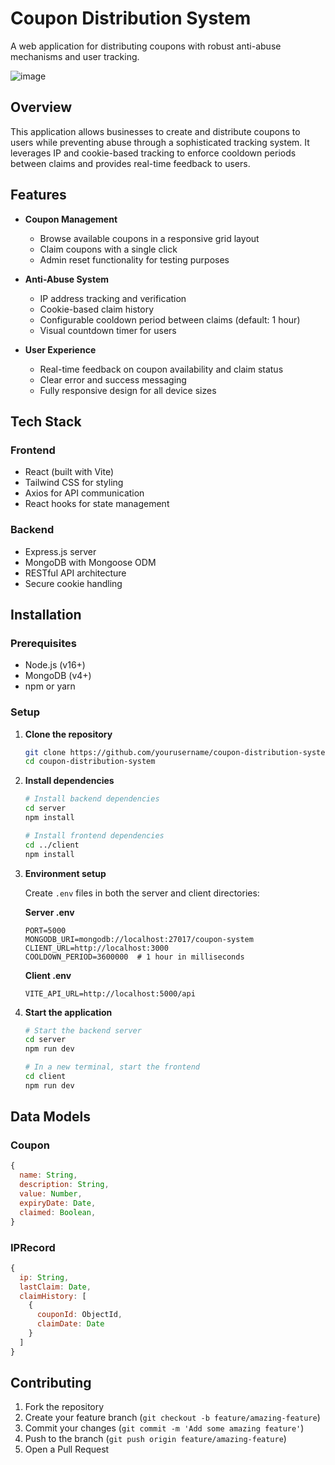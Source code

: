 # Coupon Distribution System

A web application for distributing coupons with robust anti-abuse mechanisms and user tracking.

![image](https://github.com/user-attachments/assets/55abccd1-78e9-4bd6-8580-87b2ad62a878)


## Overview

This application allows businesses to create and distribute coupons to users while preventing abuse through a sophisticated tracking system. It leverages IP and cookie-based tracking to enforce cooldown periods between claims and provides real-time feedback to users.

## Features

- **Coupon Management**
  - Browse available coupons in a responsive grid layout
  - Claim coupons with a single click
  - Admin reset functionality for testing purposes

- **Anti-Abuse System**
  - IP address tracking and verification
  - Cookie-based claim history
  - Configurable cooldown period between claims (default: 1 hour)
  - Visual countdown timer for users

- **User Experience**
  - Real-time feedback on coupon availability and claim status
  - Clear error and success messaging
  - Fully responsive design for all device sizes

## Tech Stack

### Frontend
- React (built with Vite)
- Tailwind CSS for styling
- Axios for API communication
- React hooks for state management

### Backend
- Express.js server
- MongoDB with Mongoose ODM
- RESTful API architecture
- Secure cookie handling

## Installation

### Prerequisites
- Node.js (v16+)
- MongoDB (v4+)
- npm or yarn

### Setup

1. **Clone the repository**
   ```bash
   git clone https://github.com/yourusername/coupon-distribution-system.git
   cd coupon-distribution-system
   ```

2. **Install dependencies**
   ```bash
   # Install backend dependencies
   cd server
   npm install

   # Install frontend dependencies
   cd ../client
   npm install
   ```

3. **Environment setup**
   
   Create `.env` files in both the server and client directories:

   **Server .env**
   ```
   PORT=5000
   MONGODB_URI=mongodb://localhost:27017/coupon-system
   CLIENT_URL=http://localhost:3000
   COOLDOWN_PERIOD=3600000  # 1 hour in milliseconds
   ```

   **Client .env**
   ```
   VITE_API_URL=http://localhost:5000/api
   ```

4. **Start the application**
   ```bash
   # Start the backend server
   cd server
   npm run dev

   # In a new terminal, start the frontend
   cd client
   npm run dev
   ```


## Data Models

### Coupon
```javascript
{
  name: String,
  description: String,
  value: Number,
  expiryDate: Date,
  claimed: Boolean,
}
```

### IPRecord
```javascript
{
  ip: String,
  lastClaim: Date,
  claimHistory: [
    {
      couponId: ObjectId,
      claimDate: Date
    }
  ]
}
```

## Contributing

1. Fork the repository
2. Create your feature branch (`git checkout -b feature/amazing-feature`)
3. Commit your changes (`git commit -m 'Add some amazing feature'`)
4. Push to the branch (`git push origin feature/amazing-feature`)
5. Open a Pull Request

